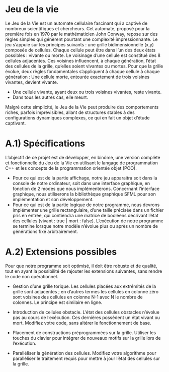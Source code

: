 # Jeu de la vie
Le Jeu de la Vie est un automate cellulaire fascinant qui a captivé de nombreux scientifiques et chercheurs. Cet automate, proposé pour la première fois en 1970 par le mathématicien John Conway, repose sur des règles simples qui génèrent pourtant une complexité impressionnante. Le jeu s’appuie sur les principes suivants : une grille bidimensionnelle (x,y)  composée de cellules. Chaque cellule peut être dans l’un des deux états possibles : vivante ou morte. Le voisinage d’une cellule est constitué des 8 cellules adjacentes. Ces voisines influencent, à chaque génération, l’état des cellules de la grille, qu’elles soient vivantes ou mortes.
Pour que la grille évolue, deux règles fondamentales s’appliquent à chaque cellule à chaque génération :
	Une cellule morte, entourée exactement de trois voisines vivantes, devient vivante.

- Une cellule vivante, ayant deux ou trois voisines vivantes, reste vivante.
- Dans tous les autres cas, elle meurt.
  
Malgré cette simplicité, le Jeu de la Vie peut produire des comportements riches, parfois imprévisibles, allant de structures stables à des configurations dynamiques complexes, ce qui en fait un objet d’étude captivant.

 
# A.1) Spécifications 
L’objectif de ce projet est de développer, en binôme, une version complète et fonctionnelle du Jeu de la Vie en utilisant le langage de programmation C++ et les concepts de la programmation orientée objet (POO).

- Pour ce qui est de la partie affichage, notre jeu apparaitra soit dans la console de notre ordinateur, soit dans une interface graphique, en fonction de 2 modes que nous implémenterons. Concernant l’interface graphique, nous utiliserons la bibliothèque graphique SFML pour son implémentation et son développement.
- Pour ce qui est de la partie logique de notre programme, nous devrons implémenter une grille rectangulaire, d’une taille précisée dans un fichier pris en entrée, qui contiendra une matrice de booléens décrivant l’état des cellules (vivant : true | mort : false). L’exécution de notre programme se termine lorsque notre modèle n’évolue plus ou après un nombre de générations fixé arbitrairement. 

# A.2) Extensions possibles 
Pour que notre programme soit optimisé, il doit être robuste et de qualité, tout en ayant la possibilité de rajouter les extensions suivantes, sans rendre le code non opérationnel.  

- Gestion d’une grille torique. Les cellules placées aux extrémités de la grille sont adjacentes ; en d’autres termes les cellules en colonne zéro sont voisines des cellules en colonne N-1 avec N le nombre de colonnes. Le principe est similaire en ligne.  

- Introduction de cellules obstacle. L’état des cellules obstacles n’évolue pas au cours de l’exécution. Ces dernières possèdent un état vivant ou mort. Modifiez votre code, sans altérer le fonctionnement de base.

- Placement de constructions préprogrammées sur la grille. Utiliser les touches du clavier pour intégrer de nouveaux motifs sur la grille lors de l’exécution.

- Paralléliser la génération des cellules. Modifiez votre algorithme pour paralléliser le traitement requis pour mettre à jour l’état des cellules sur la grille.
